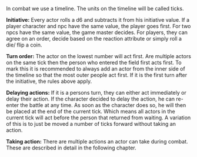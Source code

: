 In combat we use a timeline. The units on the timeline will be called ticks.

**Initiative:** Every actor rolls a d6 and subtracts it 
from his initiative value. If a player character and npc have the same
value, the player goes first. For two npcs have the same value,
the game master decides. For players, they can agree on an order,
decide based on the reaction attribute or simply roll a die/ flip a coin.

**Turn order:** The actor on the lowest number will act first.
Are multiple actors on the same tick then the person who entered
the field first acts first. To mark this it is recommended to
always add an actor from the inner side of the timeline so that
the most outer people act first. If it is the first turn after
the initiative, the rules above apply.

**Delaying actions:** If it is a persons turn, they can either
act immediately or delay their action. If the character decided
to delay the action, he can re-enter the battle at any time. 
As soon as the character does so, he will then be placed at the
end of the current tick. Which means all actors in the current
tick will act before the person that returned from waiting.
A variation of this is to just be moved a number of ticks
forward without taking an action.

**Taking action:** There are multiple actions an actor can take during
combat. These are described in detail in the following chapter.

